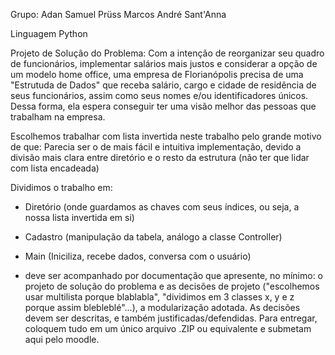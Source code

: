 Grupo:
Adan Samuel Prüss
Marcos André Sant'Anna

Linguagem Python

Projeto de Solução do Problema: Com a intenção de reorganizar seu quadro de funcionários, implementar salários mais justos e considerar a opção de um modelo home office, uma empresa de Florianópolis precisa de uma "Estrutuda de Dados" que receba salário, cargo e cidade de residência de seus funcionários, assim como seus nomes e/ou identificadores únicos. Dessa forma, ela espera conseguir ter uma visão melhor das pessoas que trabalham na empresa.

Escolhemos trabalhar com lista invertida neste trabalho pelo grande motivo de que: Parecia ser o de mais fácil e intuitiva implementação, devido a divisão mais clara entre diretório e o resto da estrutura (não ter que lidar com lista encadeada)

Dividimos o trabalho em:

- Diretório (onde guardamos as chaves com seus índices, ou seja, a nossa lista invertida em si)

- Cadastro (manipulação da tabela, análogo a classe Controller)

- Main (Iniciliza, recebe dados, conversa com o usuário)

- deve ser acompanhado por documentação que apresente, no mínimo: o projeto de solução do problema e as decisões de projeto ("escolhemos usar multilista porque blablabla", "dividimos em 3 classes x, y e z porque assim blebleblé"...), a modularização adotada. As decisões devem ser descritas, e também justificadas/defendidas.
Para entregar, coloquem tudo em um único arquivo .ZIP ou equivalente e submetam aqui pelo moodle.